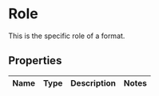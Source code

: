 # Role

This is the specific role of a format.

## Properties

Name | Type | Description | Notes
------------ | ------------- | ------------- | -------------



